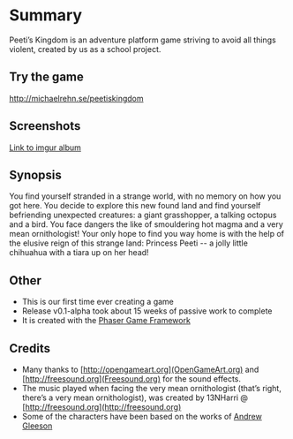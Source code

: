 # Summary
Peeti’s Kingdom is an adventure platform game striving to avoid all things violent, created by us as a school project.

## Try the game
http://michaelrehn.se/peetiskingdom

## Screenshots
[Link to imgur album](http://imgur.com/a/maWSV)

## Synopsis
You find yourself stranded in a strange world, with no memory on how you got here. You decide to explore this new found land and find yourself befriending unexpected creatures: a giant grasshopper, a talking octopus and a bird. You face dangers the like of smouldering hot magma and a very mean ornithologist! Your only hope to find you way home is with the help of the elusive reign of this strange land: Princess Peeti -- a jolly little chihuahua with a tiara up on her head!

## Other
- This is our first time ever creating a game
- Release v0.1-alpha took about 15 weeks of passive work to complete
- It is created with the [Phaser Game Framework](https://github.com/photonstorm/phaser)

## Credits
- Many thanks to [http://opengameart.org](OpenGameArt.org) and [http://freesound.org](Freesound.org) for the sound effects.
- The music played when facing the very mean ornithologist (that’s right, there’s a very mean ornithologist), was created by 13NHarri @ [http://freesound.org](http://freesound.org)
- Some of the characters have been based on the works of [Andrew Gleeson](http://andrio.me)
